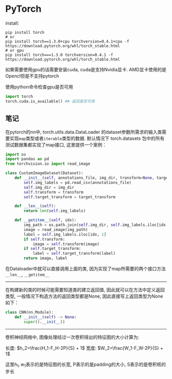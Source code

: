 # PyTorch

install:

```shell script
pip install torch
# or
pip install torch==1.3.0+cpu torchversion=0.4.1+cpu -f https://download.pytorch.org/whl/torch_stable.html
# or gpu
pip install torch===1.3.0 torchversion=0.4.1 -f https://download.pytorch.org/whl/torch_stable.html
```

如果需要使用gpu的话需要安装cuda, cuda是支持Nvidia显卡. AMD显卡使用的是Opencl但是不支持pytorch

使用python命令检查gpu是否可用

```python
import torch
torch.cuda.is_available() ## 返回是否可用
```

## 笔记

在pytorch的nn中, torch.utils.data.DataLoader 的dataset参数所需求的输入类需要实现`map`类型或者`iterable`类型的数据. 默认情况下 torch.datasets 包中的所有测试数据集都实现了map接口, 这里提供一个案例：

```python
import os
import pandas as pd
from torchvision.io import read_image

class CustomImageDataset(Dataset):
    def __init__(self, annotations_file, img_dir, transform=None, target_transform=None):
        self.img_labels = pd.read_csv(annotations_file)
        self.img_dir = img_dir
        self.transform = transform
        self.target_transform = target_transform

    def __len__(self):
        return len(self.img_labels)

    def __getitem__(self, idx):
        img_path = os.path.join(self.img_dir, self.img_labels.iloc[idx, 0])
        image = read_image(img_path)
        label = self.img_labels.iloc[idx, 1]
        if self.transform:
            image = self.transform(image)
        if self.target_transform:
            label = self.target_transform(label)
        return image, label
```

在Dataloader中就可以直接调用上面的类, 因为实现了map所需要的两个接口方法 `__len__`, `__getitem__`

***

在构建新的类的时候可能需要知道类的建立返回值, 因此就可以在方法中定义返回类型, 一般情况下构造方法的返回类型都是None, 因此直接写上返回类型为None如下：

```python
class CNN(nn.Module):
    def __init__(self) -> None:
        super().__init__()
```

***

卷积神经网络中, 图像处理经过一次卷积得出的特征图的大小计算为:

长度: $h_2=\frac{H_1-F_H-2P}{S} + 1$
宽度: $W_2=\frac{W_1-F_W-2P}{S} + 1$

这里$h_1,w_1$表示的是特征图的长宽, P表示的是padding的大小, S表示的是卷积核的步长
